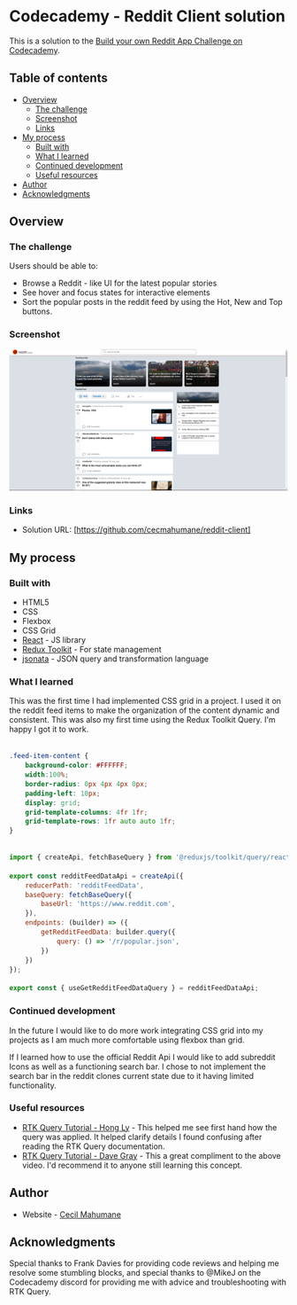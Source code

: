 # Codecademy - Reddit Client solution

This is a solution to the [Build your own Reddit App Challenge on Codecademy](https://www.codecademy.com/paths/full-stack-engineer-career-path/tracks/fscp-22-portfolio-project-reddit-client/modules/wdcp-22-reddit-client/kanban_projects/reddit-client).

## Table of contents

- [Overview](#overview)
  - [The challenge](#the-challenge)
  - [Screenshot](#screenshot)
  - [Links](#links)
- [My process](#my-process)
  - [Built with](#built-with)
  - [What I learned](#what-i-learned)
  - [Continued development](#continued-development)
  - [Useful resources](#useful-resources)
- [Author](#author)
- [Acknowledgments](#acknowledgments)



## Overview

### The challenge

Users should be able to:

- Browse a Reddit - like UI for the latest popular stories
- See hover and focus states for interactive elements
- Sort the popular posts in the reddit feed by using the Hot, New and Top buttons. 

### Screenshot

![](./reddit-clone-screenshot.png)

### Links

- Solution URL: [https://github.com/cecmahumane/reddit-client]

## My process
	
### Built with

- HTML5
- CSS
- Flexbox
- CSS Grid
- [React](https://reactjs.org/) - JS library
- [Redux Toolkit](https://redux-toolkit.js.org/) - For state management
- [jsonata](https://jsonata.org/) - JSON query and transformation language


### What I learned

This was the first time I had implemented CSS grid in a project. I used it on the reddit feed items to make the organization 
of the content dynamic and consistent. This was also my first time using the Redux Toolkit Query. I'm happy I got it to work. 

```css

.feed-item-content {
    background-color: #FFFFFF;
    width:100%;
    border-radius: 0px 4px 4px 0px;
    padding-left: 10px; 
    display: grid;
    grid-template-columns: 4fr 1fr;
    grid-template-rows: 1fr auto auto 1fr;
}
```
```js

import { createApi, fetchBaseQuery } from '@reduxjs/toolkit/query/react'

export const redditFeedDataApi = createApi({
    reducerPath: 'redditFeedData',
    baseQuery: fetchBaseQuery({
        baseUrl: 'https://www.reddit.com',
    }),
    endpoints: (builder) => ({
        getRedditFeedData: builder.query({
            query: () => '/r/popular.json',
        })
    })
});

export const { useGetRedditFeedDataQuery } = redditFeedDataApi;


```

### Continued development

In the future I would like to do more work integrating CSS grid into my projects as I am much more comfortable using flexbox than grid. 

If I learned how to use the official Reddit Api I would like to add subreddit Icons as well as a functioning search bar. I chose to not implement the search bar in the reddit clones current state due to it having limited functionality.


### Useful resources

- [RTK Query Tutorial - Hong Ly](https://www.youtube.com/watch?v=9V-Up8QT7tM&t=903s) - This helped me see first hand how the query was applied. It helped clarify details I found confusing after reading the RTK Query documentation.
- [RTK Query Tutorial - Dave Gray](https://www.youtube.com/watch?v=HyZzCHgG3AY) - This a great compliment to the above video. I'd recommend it to anyone still learning this concept.


## Author

- Website - [Cecil Mahumane](https://github.com/cecmahumane)


## Acknowledgments

Special thanks to Frank Davies for providing code reviews and helping me resolve some stumbling blocks, and special thanks to @MikeJ on the Codecademy discord for providing me with advice and troubleshooting with RTK Query. 


